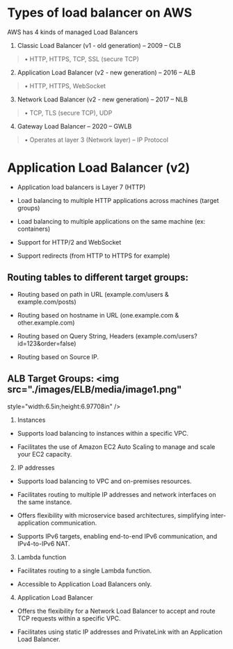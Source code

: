 # Types of load balancer on AWS

AWS has 4 kinds of managed Load Balancers

1.  Classic Load Balancer (v1 - old generation) – 2009 – CLB

> • HTTP, HTTPS, TCP, SSL (secure TCP)

2.  Application Load Balancer (v2 - new generation) – 2016 – ALB

> • HTTP, HTTPS, WebSocket

3.  Network Load Balancer (v2 - new generation) – 2017 – NLB

> • TCP, TLS (secure TCP), UDP

4.  Gateway Load Balancer – 2020 – GWLB

> • Operates at layer 3 (Network layer) – IP Protocol

# Application Load Balancer (v2)

-   Application load balancers is Layer 7 (HTTP)

<!-- -->

-   Load balancing to multiple HTTP applications across machines (target
    groups)

-   Load balancing to multiple applications on the same machine (ex:
    containers)

<!-- -->

-   Support for HTTP/2 and WebSocket

-   Support redirects (from HTTP to HTTPS for example)

## Routing tables to different target groups:

-   Routing based on path in URL (example.com/users & example.com/posts)

-   Routing based on hostname in URL (one.example.com &
    other.example.com)

-   Routing based on Query String, Headers
    (example.com/users?id=123&order=false)

-   Routing based on Source IP.

## ALB Target Groups: <img src="./images/ELB/media/image1.png"
style="width:6.5in;height:6.97708in" />

1.  Instances

-   Supports load balancing to instances within a specific VPC.

-   Facilitates the use of Amazon EC2 Auto Scaling to manage and scale
    your EC2 capacity.

2.  IP addresses

-   Supports load balancing to VPC and on-premises resources.

-   Facilitates routing to multiple IP addresses and network interfaces
    on the same instance.

-   Offers flexibility with microservice based architectures,
    simplifying inter-application communication.

-   Supports IPv6 targets, enabling end-to-end IPv6 communication, and
    IPv4-to-IPv6 NAT.

3.  Lambda function

-   Facilitates routing to a single Lambda function.

-   Accessible to Application Load Balancers only.

4.  Application Load Balancer

-   Offers the flexibility for a Network Load Balancer to accept and
    route TCP requests within a specific VPC.

-   Facilitates using static IP addresses and PrivateLink with an
    Application Load Balancer.

